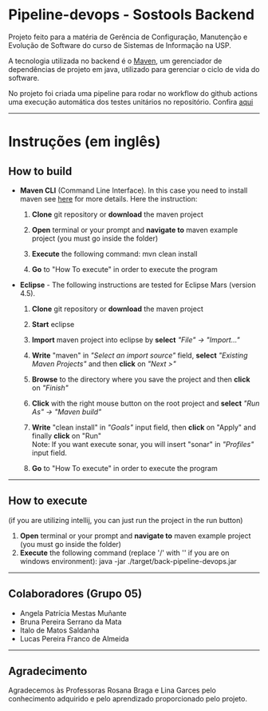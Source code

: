 
# Pipeline-devops - Sostools Backend
Projeto feito para a matéria de Gerência de Configuração, Manutenção e Evolução de Software do curso de Sistemas de Informação na USP.

A tecnologia utilizada no backend é o
<a href="https://maven.apache.org" target="_blank" title="Maven site">Maven</a>, um gerenciador de dependências de projeto em java, utilizado para gerenciar o ciclo de vida do software.

No projeto foi criada uma pipeline para rodar no workflow do github actions uma execução automática dos testes unitários no repositório. Confira [aqui](https://github.com/afp-lucas/back-pipeline-devops/actions)

***
# Instruções (em inglês)

## How to build

+ **Maven CLI** (Command Line Interface). In this case you need to install maven see <a href="https://maven.apache.org/install.html" target="_blank" title="Maven install">here</a> for more details.
 Here the instruction:
  1. **Clone** git repository or **download** the maven project

  2. **Open** terminal or your prompt and **navigate to** maven example project (you must go inside the folder)

  3. **Execute** the following command: mvn clean install

  4. **Go** to "How To execute" in order to execute the program

+ **Eclipse** - The following instructions are tested for Eclipse Mars (version 4.5).

  1. **Clone** git repository or **download** the maven project

  2. **Start** eclipse

  3. **Import** maven project into eclipse by **select** _"File" &#8594; "Import..."_<br>

  4. **Write** "maven" in _"Select an import source"_ field, **select** _"Existing Maven Projects"_ and then **click** on _"Next >"_<br>

  5. **Browse** to the directory where you save the project and then **click** on _"Finish"_<br>

  6. **Click** with the right mouse button on the root project and **select** _"Run As" &#8594; "Maven build"_<br>

  7. **Write** "clean install" in _"Goals"_ input field, then **click** on "Apply" and finally **click** on "Run"<br>
      Note: If you want execute sonar, you will insert "sonar" in _"Profiles"_ input field.

  8. **Go** to "How To execute" in order to execute the program

***
## How to execute
(if you are utilizing intellij, you can just run the project in the run button)
1. **Open** terminal or your prompt and **navigate to** maven example project (you must go inside the folder)
2. **Execute** the following command (replace '/' with '\' if you are on windows environment): java -jar ./target/back-pipeline-devops.jar

***
## Colaboradores (Grupo 05)
* Angela Patrícia Mestas Muñante
* Bruna Pereira Serrano da Mata
* Italo de Matos Saldanha
* Lucas Pereira Franco de Almeida

***
## Agradecimento
Agradecemos às Professoras Rosana Braga e Lina Garces pelo conhecimento adquirido e pelo aprendizado proporcionado pelo projeto.

